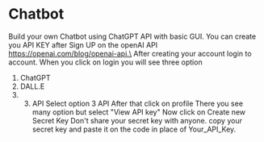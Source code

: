 # Chatbot
Build your own Chatbot using ChatGPT API with basic GUI.
You can create you API KEY after Sign UP on the openAI API https://openai.com/blog/openai-api.\
After creating your account login to account.
When you click on login you will see three option
1. ChatGPT
2. DALL.E
3. 3. API
Select option 3 API
After that click on profile
There you see many option but select "View API key"
Now click on Create new Secret Key
Don't share your secret key with anyone.
copy your secret key and paste it on the code in place of Your_API_Key.
